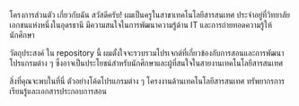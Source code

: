 โครงการส่วนตัว
เกี่ยวกับฉัน
สวัสดีครับ! ผมเป็นครูในสาขาเทคโนโลยีสารสนเทศ ประจำอยู่ที่วิทยาลัยเอกชนแห่งหนึ่งในอุดรธานี มีความสนใจในการพัฒนาความรู้ด้าน IT และการถ่ายทอดความรู้ให้นักศึกษา

วัตถุประสงค์
ใน repository นี้ ผมตั้งใจจะรวบรวมโปรเจกต์ที่เกี่ยวข้องกับการสอนและการพัฒนาโปรแกรมต่าง ๆ ซึ่งอาจเป็นประโยชน์สำหรับนักศึกษาและผู้ที่สนใจในสายงานเทคโนโลยีสารสนเทศ

สิ่งที่คุณจะพบในที่นี่
ตัวอย่างโค้ดโปรแกรมต่าง ๆ
โครงงานด้านเทคโนโลยีสารสนเทศ
ทรัพยากรการเรียนรู้และเอกสารประกอบการสอน

